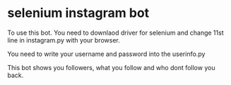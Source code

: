 # selenium instagram bot

To use this bot. You need to downlaod driver for selenium and change 11st line in instagram.py with your browser. 

You need to write your username and password into the userinfo.py

This bot shows you followers, what you follow and who dont follow you back.
 
